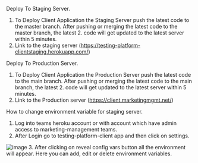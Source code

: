 Deploy To Staging Server.
1. To Deploy Client Application the Staging Server push the latest code to the master branch. After pushing or merging the latest code to the master branch, the latest 2. code will get updated to the latest server within 5 minutes.
3. Link to the staging server (https://testing-platform-clientstaging.herokuapp.com/) 

Deploy To Production Server.
1. To Deploy Client Application the Production Server push the latest code to the main branch. After pushing or merging the latest code to the main branch, the latest 2. code will get updated to the latest server within 5 minutes.
3. Link to the Production server (https://client.marketingmgmt.net/)

How to change environment variable for staging server.
1. Log into teams heroku account or with account which have admin access to marketing-management teams.
2. After Login go to testing-platform-client app and then click on settings. 

![image](https://user-images.githubusercontent.com/50096917/209548870-011ec664-649e-4a45-9db1-276e45c1dc42.png)
3. After clicking on reveal config vars button all the environment will appear. Here you can add, edit or delete environment variables.
